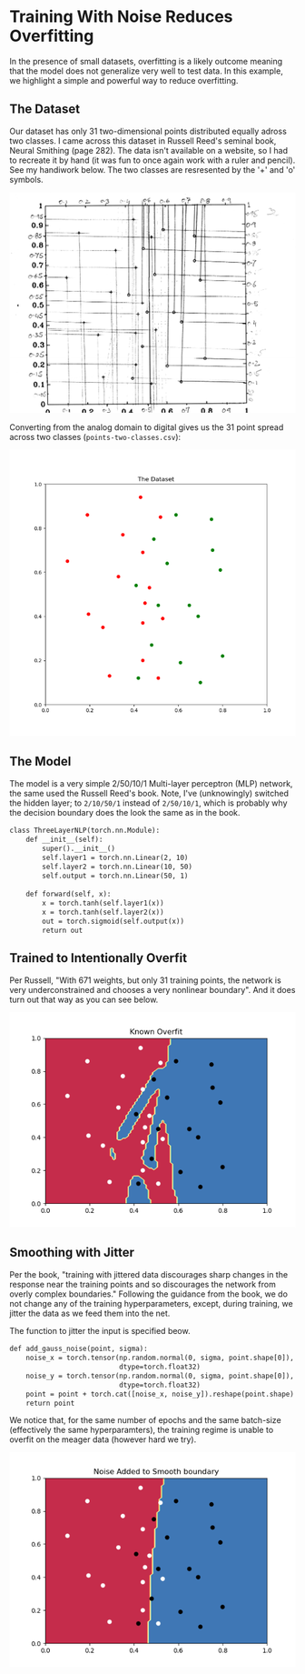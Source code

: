 # Training With Noise Reduces Overfitting

In the presence of small datasets, overfitting is a likely outcome meaning that the model does not generalize very well to test data. In this example, we highlight a simple and powerful way to reduce overfitting.

## The Dataset

Our dataset has only 31 two-dimensional points distributed equally adross two classes. I came across this dataset in Russell Reed's seminal book, Neural Smithing (page 282). The data isn't available on a website, so I had to recreate it by hand (it was fun to once again work with a ruler and pencil). See my handiwork below. The two classes are resresented by the '+' and 'o' symbols. 

<img src="hand-derived-point.png-1.png" alt="drawing" style="width:600px;"/>

Converting from the analog domain to digital gives us the 31 point spread across two classes (`points-two-classes.csv`):

<img src="original-dataset.png" alt="drawing" style="width:600px;"/>

## The Model

The model is a very simple 2/50/10/1 Multi-layer perceptron (MLP) network, the same used the Russell Reed's book. Note, I've (unknowingly) switched the hidden layer; to `2/10/50/1` instead of `2/50/10/1`, which is probably why the decision boundary does the look the same as in the book.

```
class ThreeLayerNLP(torch.nn.Module):
    def __init__(self):
        super().__init__()
        self.layer1 = torch.nn.Linear(2, 10)
        self.layer2 = torch.nn.Linear(10, 50)
        self.output = torch.nn.Linear(50, 1)

    def forward(self, x):
        x = torch.tanh(self.layer1(x))
        x = torch.tanh(self.layer2(x))
        out = torch.sigmoid(self.output(x))
        return out
```

## Trained to Intentionally Overfit

Per Russell, "With 671 weights, but only 31 training points, the network is very underconstrained and chooses a very nonlinear boundary". And it does turn out that way as you can see below.

<img src="Known-Overfit.png" alt="drawing" style="width:600px;"/>

## Smoothing with Jitter

Per the book, "training with jittered data discourages sharp changes in the response near the training points and so discourages the network from overly complex boundaries." Following the guidance from the book, we do not change any of the training hyperparameters, except, during training, we jitter the data as we feed them into the net.

The function to jitter the input is specified beow.

```
def add_gauss_noise(point, sigma):
    noise_x = torch.tensor(np.random.normal(0, sigma, point.shape[0]),
                           dtype=torch.float32)
    noise_y = torch.tensor(np.random.normal(0, sigma, point.shape[0]),
                           dtype=torch.float32)
    point = point + torch.cat([noise_x, noise_y]).reshape(point.shape)
    return point
```

We notice that, for the same number of epochs and the same batch-size (effectively the same hyperparamters), the training regime is unable to overfit on the meager data (however hard we try).

<img src="Noise-Added-to-Smooth-boundary.png" alt="drawing" style="width:600px;"/>
